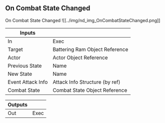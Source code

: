 ## On Combat State Changed
On Combat State Changed
![[../img/nd_img_OnCombatStateChanged.png]]

|Inputs||
|--|--|
| In | Exec |
| Target | Battering Ram Object Reference |
| Actor | Actor Object Reference |
| Previous State | Name |
| New State | Name |
| Event Attack Info | Attack Info Structure (by ref) |
| Combat State | Combat State Object Reference |

|Outputs||
|--|--|
| Out | Exec |
